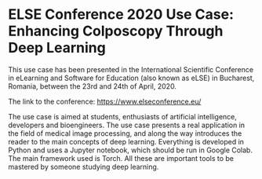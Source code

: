 # ELSE Conference 2020 Use Case: Enhancing Colposcopy Through Deep Learning

This use case has been presented in the International Scientific Conference in eLearning and Software for Education (also known as eLSE) in Bucharest, Romania, between the 23rd and 24th of April, 2020.

The link to the conference:
https://www.elseconference.eu/

The use case is aimed at students, enthusiasts of artificial intelligence, developers and bioengineers. The use case presents a real application in the field of medical image processing, and along the way introduces the reader to the main concepts of deep learning. 
Everything is developed in Python and uses a Jupyter notebook, which should be run in Google Colab. The main framework used is Torch. All these are important tools to be mastered by someone studying deep learning.

